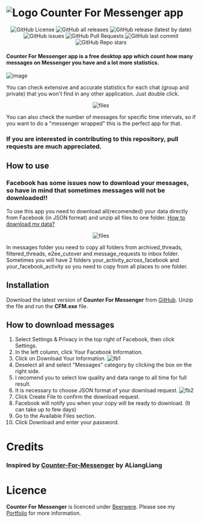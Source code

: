# ![Logo](assets/icon.png)  Counter For Messenger app

<p align="center">
<img alt="GitHub License" src="https://img.shields.io/badge/license-MIT-yellowgreen"> <img alt="GitHub all releases" src="https://img.shields.io/github/downloads/Kubis10/CounterForMessenger/total"> <img alt="GitHub release (latest by date)" src="https://img.shields.io/github/v/release/Kubis10/CounterForMessenger"> <img alt="GitHub issues" src="https://img.shields.io/github/issues/Kubis10/CounterForMessenger"> <img alt="GitHub Pull Requests" src="https://img.shields.io/github/issues-pr/Kubis10/CounterForMessenger"> <img alt="GitHub last commit" src="https://img.shields.io/github/last-commit/Kubis10/CounterForMessenger"> <img alt="GitHub Repo stars" src="https://img.shields.io/github/stars/Kubis10/CounterForMessenger"></p>

#### Counter For Messenger app is a free desktop app which count how many messages on Messenger you have and a lot more statistics.

![image](https://user-images.githubusercontent.com/50967586/211426399-263e03d0-cb17-4f00-adbf-018f451e277d.png)

You can check extensive and accurate statistics for each chat (group and private) that you won't find in any other application. Just double click. 

<p align="center">
<img src="https://github.com/Kubis10/CounterForMessenger/assets/50967586/435dcde8-6b89-4524-a18a-37ef2814f674" alt="files">
</p>

You can also check the number of messages for specific time intervals, so if you want to do a "messenger wrapped" this is the perfect app for that.

### If you are interested in contributing to this repository, pull requests are much appreciated.

## How to use

### Facebook has some issues now to download your messages, so have in mind that sometimes messages will not be downloaded‼️

To use this app you need to download all(recomended) your data directly from Facebook (in JSON format) and unzip all files to one folder.
<a href="https://github.com/Kubis10/CounterForMessenger#how-to-download-messages">How to download my data?</a>
<p align="center">
<img src="https://user-images.githubusercontent.com/50967586/154366070-ea81176f-fd28-4572-bd21-1769451ab60b.png" alt="files">
</p>
In messages folder you need to copy all folders from archived_threads, filtered_threads, e2ee_cutover and message_requests to inbox folder. Sometimes you will have 2 folders your_activity_across_facebook and your_facebook_activity so you need to copy from all places to one folder.

## Installation 

Download the latest version of **Counter For Messenger** from [GitHub](https://github.com/Kubis10/CounterForMessenger/releases).
Unzip the file and run the **CFM.exe** file.

## How to download messages

1. Select Settings & Privacy in the top right of Facebook, then click Settings.
1. In the left column, click Your Facebook Information.
1. Click on Download Your Information.
![fb1](https://user-images.githubusercontent.com/17026216/99185953-4e075300-274d-11eb-99f1-eb475a465652.png)
1. Deselect all and select "Messages" category by clicking the box on the right side.
1. I recomend you to select low quality and data range to all time for full result.
1. It is necessary to choose JSON format of your download request.
![fb2](https://user-images.githubusercontent.com/50967586/154365289-96fdd4e0-93a1-4ef7-8f40-20c32711fcd4.png)
1. Click Create File to confirm the download request.
1. Facebook will notify you when your copy will be ready to download. (It can take up to few days)
1. Go to the Available Files section.
1. Click Download and enter your password.

# Credits
### Inspired by [Counter-For-Messenger](https://github.com/ALiangLiang/Counter-for-Messenger) by ALiangLiang

# Licence

**Counter For Messenger** is licenced under [Beerwere](https://github.com/Kubis10/CounterForMessenger/blob/master/LICENSE).
Please see my [Portfolio](https://jakubprzybysz.netlify.app/) for more information.

